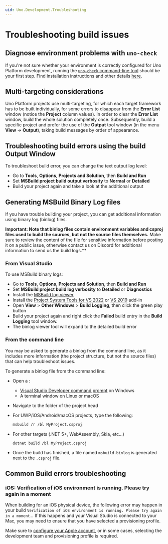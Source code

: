 ```yaml
---
uid: Uno.Development.Troubleshooting
---
```


# Troubleshooting build issues

## Diagnose environment problems with `uno-check`

If you're not sure whether your environment is correctly configured for Uno Platform development, running the [`uno-check` command-line tool](https://www.nuget.org/packages/Uno.Check) should be your first step. Find installation instructions and other details [here](external/uno.check/doc/using-uno-check.md).

## Multi-targeting considerations

Uno Platform projects use multi-targeting, for which each target framework has to be built individually, for some errors to disappear from the **Error List** window (notice the **Project** column values).
In order to clear the **Error List** window, build the whole solution completely once.
Subsequently, build a specific project and prefer the use of the **Output** tool window (in the menu **View** -> **Output**), taking build messages by order of appearance.

## Troubleshooting build errors using the build Output Window

To troubleshoot build error, you can change the text output log level:

- Go to **Tools**, **Options**, **Projects and Solution**, then **Build and Run**
- Set **MSBuild project build output verbosity** to **Normal** or **Detailed**
- Build your project again and take a look at the additional output

## Generating MSBuild Binary Log files

If you have trouble building your project, you can get additional information using binary log (binlog) files.

**Important: Note that binlog files contain environment variables and csproj files used to build the sources, but not the source files themselves.**
Make sure to review the content of the file for sensitive information before posting it on a public issue, otherwise contact us on Discord for additional information to send us the build logs.**

### From Visual Studio

To use MSBuild binary logs:

- Go to **Tools**, **Options**, **Projects and Solution**, then **Build and Run**
- Set **MSBuild project build log verbosity** to **Detailed** or **Diagnostics**
- Install the [MSBuild log viewer](http://msbuildlog.com/)
- Install the [Project System Tools for VS 2022](https://marketplace.visualstudio.com/items?itemName=VisualStudioProductTeam.ProjectSystemTools2022) or [VS 2019](https://marketplace.visualstudio.com/items?itemName=VisualStudioProductTeam.ProjectSystemTools) add-in
- Open **View** > **Other Windows** > **Build Logging**, then click the green play button
- Build your project again and right click the **Failed** build entry in the **Build Logging** tool window.
- The binlog viewer tool will expand to the detailed build error

### From the command line

You may be asked to generate a binlog from the command line, as it includes more information (the project structure, but not the source files) that can help troubleshoot issues.

To generate a binlog file from the command line:

- Open a :
  - [Visual Studio Developer command prompt](https://learn.microsoft.com/visualstudio/ide/reference/command-prompt-powershell) on Windows
  - A terminal window on Linux or macOS
- Navigate to the folder of the project head
- For UWP/iOS/Android/macOS projects, type the following:

  ```bash
  msbuild /r /bl MyProject.csproj
  ```

- For other targets (.NET 5+, WebAssembly, Skia, etc...)

  ```dotnetcli
  dotnet build /bl MyProject.csproj
  ```

- Once the build has finished, a file named `msbuild.binlog` is generated next to the `.csproj` file.

## Common Build errors troubleshooting

### iOS: Verification of iOS environment is running. Please try again in a moment

When building for an iOS physical device, the following error may happen in your build `Verification of iOS environment is running. Please try again in a moment.`. If this happens and your Visual Studio is connected to your Mac, you may need to ensure that you have selected a provisioning profile.

Make sure to [configure your Apple account](https://learn.microsoft.com/en-us/dotnet/maui/ios/device-provisioning/automatic-provisioning?view=net-maui-9.0#enable-automatic-provisioning), or in some cases, selecting the development team and provisioning profile is required.
